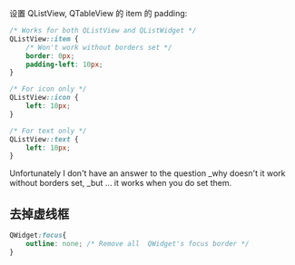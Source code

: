 设置 QListView, QTableView 的 item 的 padding:

```css
/* Works for both QListView and QListWidget */
QListView::item {
    /* Won't work without borders set */
    border: 0px;
    padding-left: 10px;
}

/* For icon only */
QListView::icon {
    left: 10px;
}

/* For text only */
QListView::text {
    left: 10px;
}
```

Unfortunately I don't have an answer to the question \_why doesn't it work without borders set, \_but ... it works when you do set them.

## 去掉虚线框

```css
QWidget:focus{
    outline: none; /* Remove all  QWidget's focus border */
} 
```



